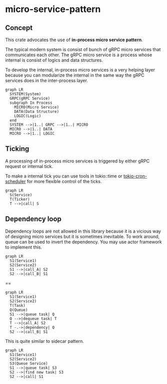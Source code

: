 # micro-service-pattern

## Concept

This crate advocates the use of **in-process micro service pattern**.

The typical modern system is consist of bunch of gRPC micro services that communicates each other. The gRPC micro service is a process whose internal is consist of logics and data structures. 

To develop the internal, in-process micro services is a very helping layer because you can modularize the internal in the same way the gRPC services does in the inter-process layer.


```mermaid
graph LR
  SYSTEM(System)
  GRPC(gRPC Service)
  subgraph In Process
    MICRO(Micro Service)
    DATA(Data Structure)
	LOGIC(Logic)
  end
  SYSTEM -->|1..| GRPC -->|1..| MICRO
  MICRO -->|1..| DATA
  MICRO -->|1..| LOGIC
```

## Ticking

A processing of in-process micro services is triggered by either
gRPC request or internal tick.

To make a internal tick you can use tools in tokio::time or 
[tokio-cron-scheduler](https://github.com/mvniekerk/tokio-cron-scheduler)
for more flexible control of the ticks.

```mermaid
graph LR
  S(Service)
  T(Ticker)
  T -->|call| S
```

## Dependency loop

Dependency loops are not allowed in this library because it is a vicious way of designing micro services but it is sometimes inevitable. To work around, queue can be used to invert the dependency. You may use actor framework to implement this.

```mermaid
graph LR
  S1(Service1)
  S2(Service2)
  S1 -->|call_A| S2
  S2 -->|call_B| S1
```

==

```mermaid
graph LR
  S1(Service1)
  S2(Service2)
  T(Task)
  Q(Queue)
  S1 -->|queue task| Q
  Q -->|dequeue task| T
  T -->|call_A| S2
  T -.->|dependency| Q
  S2 -->|call_B| S1
```

This is quite similar to sidecar pattern.

```mermaid
graph LR
  S1(Service1)
  S2(Service2)
  S3(Queue Service)
  S1 -->|queue task| S3
  S2 -->|find new task| S3
  S2 -->|call| S1
```